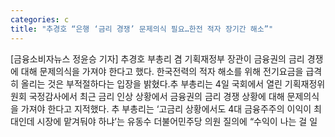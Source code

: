 ```yaml
---
categories: c
title: "추경호 “은행 ‘금리 경쟁’ 문제의식 필요…한전 적자 장기간 해소”"
---
```

[금융소비자뉴스 정윤승 기자] 추경호 부총리 겸 기획재정부 장관이 금융권의 금리 경쟁에 대해 문제의식을 가져야 한다고 했다. 한국전력의 적자 해소를 위해 전기요금을 급격히 올리는 것은 부적절하다는 입장을 밝혔다.추 부총리는 4일 국회에서 열린 기획재정위원회 국정감사에서 최근 금리 인상 상황에서 금융권의 금리 경쟁 상황에 대해 문제의식을 가져야 한다고 지적했다. 추 부총리는 &lsquo;고금리 상황에서도 4대 금융주주의 이익이 최대인데 시장에 맡겨둬야 하냐&rsquo;는 유동수 더불어민주당 의원 질의에 &ldquo;수익이 나는 걸 일